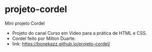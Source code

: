 # projeto-cordel
Mini projeto Cordel 
- Projeto do canal Curso em Video para a prática de HTML e CSS.
- Cordel feito por Milton Duarte.
- link: https://bonekazz.github.io/projeto-cordel/
